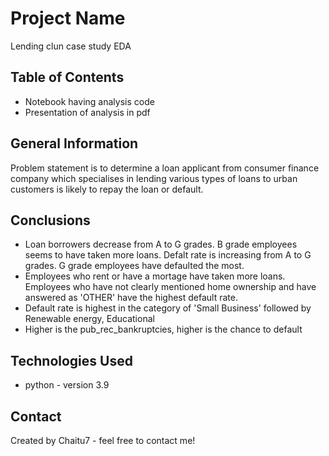 # Project Name
Lending clun case study EDA


## Table of Contents
* Notebook having analysis code
* Presentation of analysis in pdf


## General Information
Problem statement is to determine a loan applicant from consumer finance company which specialises in lending various types of loans to urban customers is likely to repay the loan or default.



## Conclusions
- Loan borrowers decrease from A to G grades. B grade employees seems to have taken more loans. Defalt rate is increasing from A to G grades. G grade employees have defaulted the most.
- Employees who rent or have a mortage have taken more loans. Employees who have not clearly mentioned home ownership and have answered as 'OTHER' have the highest default rate.
- Default rate is highest in the category of 'Small Business' followed by Renewable energy, Educational
- Higher is the pub_rec_bankruptcies, higher is the chance to default


## Technologies Used
- python - version 3.9



## Contact
Created by Chaitu7 - feel free to contact me!